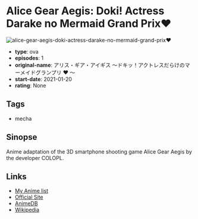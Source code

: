 # Alice Gear Aegis: Doki! Actress Darake no Mermaid Grand Prix♥

![alice-gear-aegis-doki-actress-darake-no-mermaid-grand-prix♥](https://cdn.myanimelist.net/images/anime/1039/116828.jpg)

-   **type**: ova
-   **episodes**: 1
-   **original-name**: アリス・ギア・アイギス ～ドキッ！アクトレスだらけのマーメイドグランプリ ♥ ～
-   **start-date**: 2021-01-20
-   **rating**: None

## Tags

-   mecha

## Sinopse

Anime adaptation of the 3D smartphone shooting game Alice Gear Aegis by the developer COLOPL.

## Links

-   [My Anime list](https://myanimelist.net/anime/43506/Alice_Gear_Aegis__Doki_Actress_Darake_no_Mermaid_Grand_Prix%E2%99%A5)
-   [Official Site](https://colopl.co.jp/alicegearaegis/lp/ova/)
-   [AnimeDB](http://anidb.info/perl-bin/animedb.pl?show=anime&aid=15794)
-   [Wikipedia](https://ja.wikipedia.org/wiki/%E3%82%A2%E3%83%AA%E3%82%B9%E3%83%BB%E3%82%AE%E3%82%A2%E3%83%BB%E3%82%A2%E3%82%A4%E3%82%AE%E3%82%B9#OVA)
